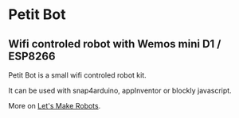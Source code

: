 # Petit Bot

## Wifi controled robot with Wemos mini D1 / ESP8266

Petit Bot is a small wifi controled robot kit.

It can be used with snap4arduino, appInventor or blockly javascript.

More on [Let's Make Robots](http://letsmakerobots.com/node/48201).
